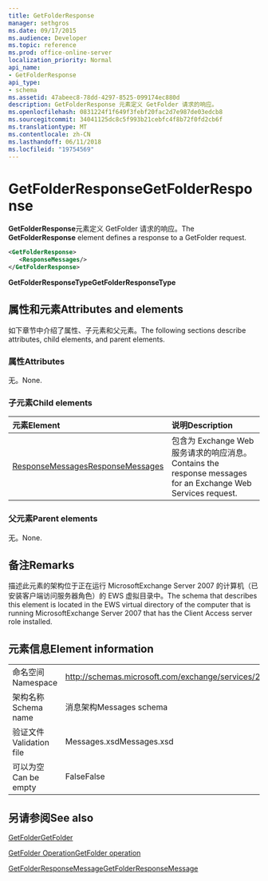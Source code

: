 ```yaml
---
title: GetFolderResponse
manager: sethgros
ms.date: 09/17/2015
ms.audience: Developer
ms.topic: reference
ms.prod: office-online-server
localization_priority: Normal
api_name:
- GetFolderResponse
api_type:
- schema
ms.assetid: 47abeec8-78dd-4297-8525-099174ec880d
description: GetFolderResponse 元素定义 GetFolder 请求的响应。
ms.openlocfilehash: 0831224f1f649f3febf20fac2d7e987de03edcb8
ms.sourcegitcommit: 34041125dc8c5f993b21cebfc4f8b72f0fd2cb6f
ms.translationtype: MT
ms.contentlocale: zh-CN
ms.lasthandoff: 06/11/2018
ms.locfileid: "19754569"
---
```

# <a name="getfolderresponse"></a><span data-ttu-id="a4d63-103">GetFolderResponse</span><span class="sxs-lookup"><span data-stu-id="a4d63-103">GetFolderResponse</span></span>

<span data-ttu-id="a4d63-104">**GetFolderResponse**元素定义 GetFolder 请求的响应。</span><span class="sxs-lookup"><span data-stu-id="a4d63-104">The **GetFolderResponse** element defines a response to a GetFolder request.</span></span> 
  
```xml
<GetFolderResponse>
   <ResponseMessages/>
</GetFolderResponse>
```

 <span data-ttu-id="a4d63-105">**GetFolderResponseType**</span><span class="sxs-lookup"><span data-stu-id="a4d63-105">**GetFolderResponseType**</span></span>
## <a name="attributes-and-elements"></a><span data-ttu-id="a4d63-106">属性和元素</span><span class="sxs-lookup"><span data-stu-id="a4d63-106">Attributes and elements</span></span>

<span data-ttu-id="a4d63-107">如下章节中介绍了属性、子元素和父元素。</span><span class="sxs-lookup"><span data-stu-id="a4d63-107">The following sections describe attributes, child elements, and parent elements.</span></span>
  
### <a name="attributes"></a><span data-ttu-id="a4d63-108">属性</span><span class="sxs-lookup"><span data-stu-id="a4d63-108">Attributes</span></span>

<span data-ttu-id="a4d63-109">无。</span><span class="sxs-lookup"><span data-stu-id="a4d63-109">None.</span></span>
  
### <a name="child-elements"></a><span data-ttu-id="a4d63-110">子元素</span><span class="sxs-lookup"><span data-stu-id="a4d63-110">Child elements</span></span>

|<span data-ttu-id="a4d63-111">**元素**</span><span class="sxs-lookup"><span data-stu-id="a4d63-111">**Element**</span></span>|<span data-ttu-id="a4d63-112">**说明**</span><span class="sxs-lookup"><span data-stu-id="a4d63-112">**Description**</span></span>|
|:-----|:-----|
|[<span data-ttu-id="a4d63-113">ResponseMessages</span><span class="sxs-lookup"><span data-stu-id="a4d63-113">ResponseMessages</span></span>](responsemessages.md) <br/> |<span data-ttu-id="a4d63-114">包含为 Exchange Web 服务请求的响应消息。</span><span class="sxs-lookup"><span data-stu-id="a4d63-114">Contains the response messages for an Exchange Web Services request.</span></span>  <br/> |
   
### <a name="parent-elements"></a><span data-ttu-id="a4d63-115">父元素</span><span class="sxs-lookup"><span data-stu-id="a4d63-115">Parent elements</span></span>

<span data-ttu-id="a4d63-116">无。</span><span class="sxs-lookup"><span data-stu-id="a4d63-116">None.</span></span>
  
## <a name="remarks"></a><span data-ttu-id="a4d63-117">备注</span><span class="sxs-lookup"><span data-stu-id="a4d63-117">Remarks</span></span>

<span data-ttu-id="a4d63-118">描述此元素的架构位于正在运行 MicrosoftExchange Server 2007 的计算机（已安装客户端访问服务器角色）的 EWS 虚拟目录中。</span><span class="sxs-lookup"><span data-stu-id="a4d63-118">The schema that describes this element is located in the EWS virtual directory of the computer that is running MicrosoftExchange Server 2007 that has the Client Access server role installed.</span></span>
  
## <a name="element-information"></a><span data-ttu-id="a4d63-119">元素信息</span><span class="sxs-lookup"><span data-stu-id="a4d63-119">Element information</span></span>

|||
|:-----|:-----|
|<span data-ttu-id="a4d63-120">命名空间</span><span class="sxs-lookup"><span data-stu-id="a4d63-120">Namespace</span></span>  <br/> |http://schemas.microsoft.com/exchange/services/2006/messages  <br/> |
|<span data-ttu-id="a4d63-121">架构名称</span><span class="sxs-lookup"><span data-stu-id="a4d63-121">Schema name</span></span>  <br/> |<span data-ttu-id="a4d63-122">消息架构</span><span class="sxs-lookup"><span data-stu-id="a4d63-122">Messages schema</span></span>  <br/> |
|<span data-ttu-id="a4d63-123">验证文件</span><span class="sxs-lookup"><span data-stu-id="a4d63-123">Validation file</span></span>  <br/> |<span data-ttu-id="a4d63-124">Messages.xsd</span><span class="sxs-lookup"><span data-stu-id="a4d63-124">Messages.xsd</span></span>  <br/> |
|<span data-ttu-id="a4d63-125">可以为空</span><span class="sxs-lookup"><span data-stu-id="a4d63-125">Can be empty</span></span>  <br/> |<span data-ttu-id="a4d63-126">False</span><span class="sxs-lookup"><span data-stu-id="a4d63-126">False</span></span>  <br/> |
   
## <a name="see-also"></a><span data-ttu-id="a4d63-127">另请参阅</span><span class="sxs-lookup"><span data-stu-id="a4d63-127">See also</span></span>



[<span data-ttu-id="a4d63-128">GetFolder</span><span class="sxs-lookup"><span data-stu-id="a4d63-128">GetFolder</span></span>](getfolder.md)
  
[<span data-ttu-id="a4d63-129">GetFolder Operation</span><span class="sxs-lookup"><span data-stu-id="a4d63-129">GetFolder operation</span></span>](getfolder-operation.md)
  
[<span data-ttu-id="a4d63-130">GetFolderResponseMessage</span><span class="sxs-lookup"><span data-stu-id="a4d63-130">GetFolderResponseMessage</span></span>](getfolderresponsemessage.md)

